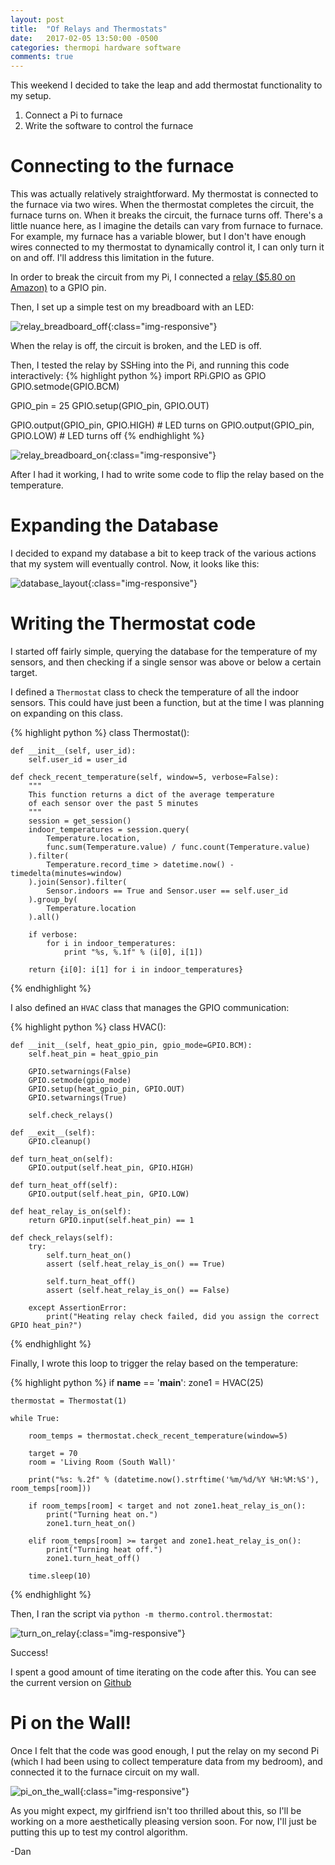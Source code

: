 ```yaml
---
layout: post
title:  "Of Relays and Thermostats"
date:   2017-02-05 13:50:00 -0500
categories: thermopi hardware software
comments: true
---
```


This weekend I decided to take the leap and add thermostat functionality to my setup. 

1. Connect a Pi to furnace
1. Write the software to control the furnace

# Connecting to the furnace

This was actually relatively straightforward. My thermostat is connected to the furnace via two wires. When the thermostat completes the circuit, the furnace
turns on. When it breaks the circuit, the furnace turns off. There's a little nuance here, as I imagine the details can vary from furnace to furnace. For example,
my furnace has a variable blower, but I don't have enough wires connected to my thermostat to dynamically control it, I can only turn it on and off. I'll address 
this limitation in the future.

In order to break the circuit from my Pi, I connected a [relay ($5.80 on Amazon)](https://www.amazon.com/gp/product/B00VRUAHLE/ref=oh_aui_detailpage_o03_s01?ie=UTF8&psc=1)
to a GPIO pin.

Then, I set up a simple test on my breadboard with an LED:

![relay_breadboard_off]({{site.url}}/assets/2017-02-05-of-relays-and-thermostats/relay_breadboard_off.png){:class="img-responsive"}

When the relay is off, the circuit is broken, and the LED is off.

Then, I tested the relay by SSHing into the Pi, and running this code interactively:
{% highlight python %}
import RPi.GPIO as GPIO
GPIO.setmode(GPIO.BCM)

GPIO_pin = 25
GPIO.setup(GPIO_pin, GPIO.OUT)

GPIO.output(GPIO_pin, GPIO.HIGH) # LED turns on
GPIO.output(GPIO_pin, GPIO.LOW) # LED turns off
{% endhighlight %}

![relay_breadboard_on]({{site.url}}/assets/2017-02-05-of-relays-and-thermostats/relay_breadboard_on.png){:class="img-responsive"}

After I had it working, I had to write some code to flip the relay based on the temperature.

# Expanding the Database

I decided to expand my database a bit to keep track of the various actions that my system will eventually control. Now, it looks like this:

![database_layout]({{site.url}}/assets/2017-02-05-of-relays-and-thermostats/database_layout.png){:class="img-responsive"}

# Writing the Thermostat code

I started off fairly simple, querying the database for the temperature of my sensors, and then checking if a single sensor was above or below a certain target.

I defined a `Thermostat` class to check the temperature of all the indoor sensors. This could have just been a function, but at the time I was 
planning on expanding on this class.

{% highlight python %}
class Thermostat():

    def __init__(self, user_id):
        self.user_id = user_id

    def check_recent_temperature(self, window=5, verbose=False):
        """
        This function returns a dict of the average temperature 
        of each sensor over the past 5 minutes
        """
        session = get_session()
        indoor_temperatures = session.query(
            Temperature.location,
            func.sum(Temperature.value) / func.count(Temperature.value)
        ).filter(
            Temperature.record_time > datetime.now() - timedelta(minutes=window)
        ).join(Sensor).filter(
            Sensor.indoors == True and Sensor.user == self.user_id
        ).group_by(
            Temperature.location
        ).all()

        if verbose:
            for i in indoor_temperatures:
                print "%s, %.1f" % (i[0], i[1])

        return {i[0]: i[1] for i in indoor_temperatures}
{% endhighlight %}

I also defined an `HVAC` class that manages the GPIO communication:

{% highlight python %}
class HVAC():

    def __init__(self, heat_gpio_pin, gpio_mode=GPIO.BCM):
        self.heat_pin = heat_gpio_pin

        GPIO.setwarnings(False)
        GPIO.setmode(gpio_mode)
        GPIO.setup(heat_gpio_pin, GPIO.OUT)
        GPIO.setwarnings(True)

        self.check_relays()

    def __exit__(self):
        GPIO.cleanup()

    def turn_heat_on(self):
        GPIO.output(self.heat_pin, GPIO.HIGH)

    def turn_heat_off(self):
        GPIO.output(self.heat_pin, GPIO.LOW)

    def heat_relay_is_on(self):
        return GPIO.input(self.heat_pin) == 1

    def check_relays(self):
        try:
            self.turn_heat_on()
            assert (self.heat_relay_is_on() == True)

            self.turn_heat_off()
            assert (self.heat_relay_is_on() == False)

        except AssertionError:
            print("Heating relay check failed, did you assign the correct GPIO heat_pin?")
{% endhighlight %}

Finally, I wrote this loop to trigger the relay based on the temperature:

{% highlight python %}
if __name__ == '__main__':
    zone1 = HVAC(25)

    thermostat = Thermostat(1)

    while True:

        room_temps = thermostat.check_recent_temperature(window=5)

        target = 70
        room = 'Living Room (South Wall)'

        print("%s: %.2f" % (datetime.now().strftime('%m/%d/%Y %H:%M:%S'), room_temps[room]))

        if room_temps[room] < target and not zone1.heat_relay_is_on():
            print("Turning heat on.")
            zone1.turn_heat_on()

        elif room_temps[room] >= target and zone1.heat_relay_is_on():
            print("Turning heat off.")
            zone1.turn_heat_off()

        time.sleep(10)
{% endhighlight %}

Then, I ran the script via `python -m thermo.control.thermostat`:

![turn_on_relay]({{site.url}}/assets/2017-02-05-of-relays-and-thermostats/turn_on_relay.png){:class="img-responsive"}

Success!

I spent a good amount of time iterating on the code after this. You can see the current version on [Github](https://github.com/dan-nadler/thermopi)

# Pi on the Wall!

Once I felt that the code was good enough, I put the relay on my second Pi (which I had been using to collect temperature data from my bedroom), 
and connected it to the furnace circuit on my wall.

![pi_on_the_wall]({{site.url}}/assets/2017-02-05-of-relays-and-thermostats/pi_on_the_wall.png){:class="img-responsive"}

As you might expect, my girlfriend isn't too thrilled about this, so I'll be working on a more aesthetically pleasing version soon. For now, I'll just be putting this
up to test my control algorithm.

-Dan
